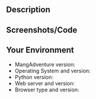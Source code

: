 <!-- Please check https://github.com/evangelos-ch/MangAdventure/issues/new/choose first. -->
<!-- If your issue doesn't fall into one of those categories, proceed here. -->

## Description
<!-- Provide a detailed description of your issue. -->

## Screenshots/Code
<!-- Include some screenshots or a code sample if relevant. -->

## Your Environment
<!-- Include as many relevant details about your environment as possible. -->
* MangAdventure version:
* Operating System and version:
* Python version:
* Web server and version:
* Browser type and version:


